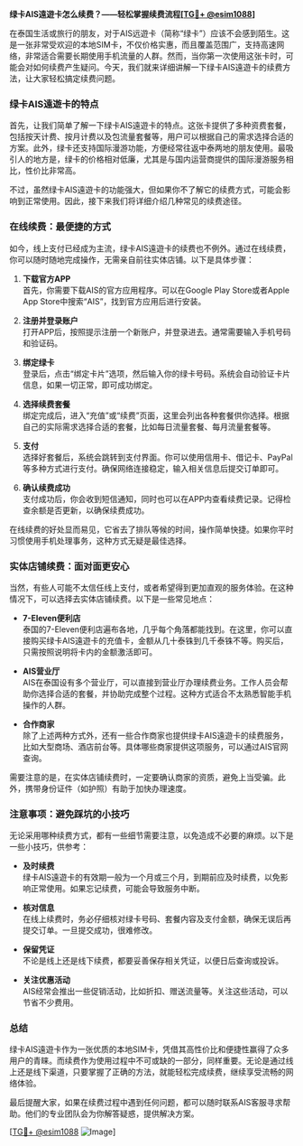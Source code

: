 **绿卡AIS遠遊卡怎么续费？——轻松掌握续费流程[[TG💪+ @esim1088](https://t.me/s/esim1088)]**

在泰国生活或旅行的朋友，对于AIS远遊卡（简称“绿卡”）应该不会感到陌生。这是一张非常受欢迎的本地SIM卡，不仅价格实惠，而且覆盖范围广，支持高速网络，非常适合需要长期使用手机流量的人群。然而，当你第一次使用这张卡时，可能会对如何续费产生疑问。今天，我们就来详细讲解一下绿卡AIS遠遊卡的续费方法，让大家轻松搞定续费问题。

### 绿卡AIS遠遊卡的特点

首先，让我们简单了解一下绿卡AIS遠遊卡的特点。这张卡提供了多种资费套餐，包括按天计费、按月计费以及包流量套餐等，用户可以根据自己的需求选择合适的方案。此外，绿卡还支持国际漫游功能，方便经常往返中泰两地的朋友使用。最吸引人的地方是，绿卡的价格相对低廉，尤其是与国内运营商提供的国际漫游服务相比，性价比非常高。

不过，虽然绿卡AIS遠遊卡的功能强大，但如果你不了解它的续费方式，可能会影响到正常使用。因此，接下来我们将详细介绍几种常见的续费途径。

### 在线续费：最便捷的方式

如今，线上支付已经成为主流，绿卡AIS遠遊卡的续费也不例外。通过在线续费，你可以随时随地完成操作，无需亲自前往实体店铺。以下是具体步骤：

1. **下载官方APP**  
   首先，你需要下载AIS的官方应用程序。可以在Google Play Store或者Apple App Store中搜索“AIS”，找到官方应用后进行安装。

2. **注册并登录账户**  
   打开APP后，按照提示注册一个新账户，并登录进去。通常需要输入手机号码和验证码。

3. **绑定绿卡**  
   登录后，点击“绑定卡片”选项，然后输入你的绿卡号码。系统会自动验证卡片信息，如果一切正常，即可成功绑定。

4. **选择续费套餐**  
   绑定完成后，进入“充值”或“续费”页面，这里会列出各种套餐供你选择。根据自己的实际需求选择合适的套餐，比如每日流量套餐、每月流量套餐等。

5. **支付**  
   选择好套餐后，系统会跳转到支付界面。你可以使用信用卡、借记卡、PayPal等多种方式进行支付。确保网络连接稳定，输入相关信息后提交订单即可。

6. **确认续费成功**  
   支付成功后，你会收到短信通知，同时也可以在APP内查看续费记录。记得检查余额是否更新，以确保续费成功。

在线续费的好处显而易见，它省去了排队等候的时间，操作简单快捷。如果你平时习惯使用手机处理事务，这种方式无疑是最佳选择。

### 实体店铺续费：面对面更安心

当然，有些人可能不太信任线上支付，或者希望得到更加直观的服务体验。在这种情况下，可以选择去实体店铺续费。以下是一些常见地点：

- **7-Eleven便利店**  
  泰国的7-Eleven便利店遍布各地，几乎每个角落都能找到。在这里，你可以直接购买绿卡AIS遠遊卡的充值卡，金额从几十泰铢到几千泰铢不等。购买后，只需按照说明将卡内的金额激活即可。

- **AIS营业厅**  
  AIS在泰国设有多个营业厅，可以直接到营业厅办理续费业务。工作人员会帮助你选择合适的套餐，并协助完成整个过程。这种方式适合不太熟悉智能手机操作的人群。

- **合作商家**  
  除了上述两种方式外，还有一些合作商家也提供绿卡AIS遠遊卡的续费服务，比如大型商场、酒店前台等。具体哪些商家提供这项服务，可以通过AIS官网查询。

需要注意的是，在实体店铺续费时，一定要确认商家的资质，避免上当受骗。此外，携带身份证件（如护照）有助于加快办理速度。

### 注意事项：避免踩坑的小技巧

无论采用哪种续费方式，都有一些细节需要注意，以免造成不必要的麻烦。以下是一些小技巧，供参考：

- **及时续费**  
  绿卡AIS遠遊卡的有效期一般为一个月或三个月，到期前应及时续费，以免影响正常使用。如果忘记续费，可能会导致服务中断。

- **核对信息**  
  在线上续费时，务必仔细核对绿卡号码、套餐内容及支付金额，确保无误后再提交订单。一旦提交成功，很难修改。

- **保留凭证**  
  不论是线上还是线下续费，都要妥善保存相关凭证，以便日后查询或投诉。

- **关注优惠活动**  
  AIS经常会推出一些促销活动，比如折扣、赠送流量等。关注这些活动，可以节省不少费用。

### 总结

绿卡AIS遠遊卡作为一张优质的本地SIM卡，凭借其高性价比和便捷性赢得了众多用户的青睐。而续费作为使用过程中不可或缺的一部分，同样重要。无论是通过线上还是线下渠道，只要掌握了正确的方法，就能轻松完成续费，继续享受流畅的网络体验。

最后提醒大家，如果在续费过程中遇到任何问题，都可以随时联系AIS客服寻求帮助。他们的专业团队会为你解答疑惑，提供解决方案。

[[TG💪+ @esim1088](https://t.me/s/esim1088) ![Image](https://i.postimg.cc/4NQfJmqS/Snipaste-2025-05-13-00-14-12.png)]